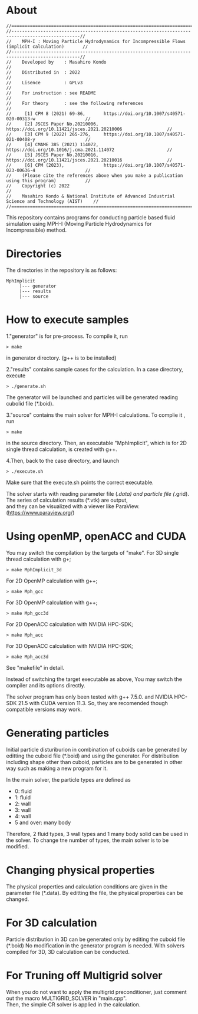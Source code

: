 # About

```
//================================================================================================//
//------------------------------------------------------------------------------------------------//
//    MPH-I : Moving Particle Hydrodynamics for Incompressible Flows (implicit calculation)       //
//------------------------------------------------------------------------------------------------//
//    Developed by    : Masahiro Kondo                                                            //
//    Distributed in  : 2022                                                                      //
//    Lisence         : GPLv3                                                                     //
//    For instruction : see README                                                                //
//    For theory      : see the following references                                              //
//     [1] CPM 8 (2021) 69-86,       https://doi.org/10.1007/s40571-020-00313-w                   //
//     [2] JSCES Paper No.20210006,  https://doi.org/10.11421/jsces.2021.20210006                 //
//     [3] CPM 9 (2022) 265-276,     https://doi.org/10.1007/s40571-021-00408-y                   //
//     [4] CMAME 385 (2021) 114072,  https://doi.org/10.1016/j.cma.2021.114072                    //
//     [5] JSCES Paper No.20210016,  https://doi.org/10.11421/jsces.2021.20210016                 //
//     [6] CPM (2023),               https://doi.org/10.1007/s40571-023-00636-4                   //
//    (Please cite the references above when you make a publication using this program)           //
//    Copyright (c) 2022                                                                          //
//    Masahiro Kondo & National Institute of Advanced Industrial Science and Technology (AIST)    //
//================================================================================================//
```

This repository contains programs for conducting particle based fluid simulation
using MPH-I (Moving Particle Hydrodynamics for Incompressible) method. 


# Directories
The directories in the repository is as follows:  

```
MphImplicit 
     |--- generator
     |--- results
     |--- source

```        

# How to execute samples

1."generator" is for pre-process. To compile it, run
```
> make 
```
in generator directory. (g++ is to be installed)

2."results" contains sample cases for the calculation. 
In a case directory, execute

```
> ./generate.sh
```

The generator will be launched and particles will be generated
reading cubolid file (*.boid).

3."source" contains the main solver for MPH-I calculations. 
To complie it , run

```
> make 
```
in the source directory. Then, an executable "MphImplicit", 
which is for 2D single thread calculation, is created with g++. 

4.Then, back to the case directory, and launch

```
> ./execute.sh
```
Make sure that the execute.sh points the correct executable. 

The solver starts with reading parameter file (*.data) 
and particle file (*.grid). 
The series of calculation results (*.vtk) are output,  
and they can be visualized with a viewer like ParaView. 
(https://www.paraview.org/)


# Using openMP, openACC and CUDA
You may switch the compilation by the targets of "make".
For 3D single thread calculation with g+;
```
> make MphImplicit_3d
``` 
For 2D OpenMP calculation with g++;
```
> make Mph_gcc
``` 
For 3D OpenMP calculation with g++; 
```
> make Mph_gcc3d
``` 
For 2D OpenACC calculation with NVIDIA HPC-SDK;
```
> make Mph_acc
``` 
For 3D OpenACC calculation with NVIDIA HPC-SDK;
```
> make Mph_acc3d
``` 
See "makefile" in detail. 

Instead of switching the target executable as above, 
You may switch the compiler and its options directly. 
 
The solver program has only been tested with 
   g++ 7.5.0.   and   NVIDIA HPC-SDK 21.5 with CUDA version 11.3.
So, they are recomended though compatible versions may work. 


# Generating particles 
Initial particle disturiburion in combination of cuboids 
can be generated by editting the cuboid file (*.boid) and using the generator. 
For distribution including shape other than cuboid, particles 
are to be generated in other way such as making a new program for it.   
  
In the main solver, the particle types are defined as
- 0: fluid 
- 1: fluid
- 2: wall
- 3: wall
- 4: wall
- 5 and over: many body

Therefore, 2 fluid types, 3 wall types and 1 many body solid can be used in the solver. 
To change tne number of types, the main solver is to be modified. 

# Changing physical properties 
The physical properties and calculation conditions are given in 
the parameter file (*.data). By editting the file, the physical 
properties can be changed. 


# For 3D calculation 
Particle distribution in 3D can be generated only by editing the 
cuboid file (*.boid) No modification in the generator program is needed. 
With solvers compiled for 3D, 3D calculation can be conducted. 
  

# For Truning off Multigrid solver
When you do not want to apply the multigrid preconditioner, 
just comment out the macro MULTIGRID_SOLVER in "main.cpp".  
Then, the simple CR solver is applied in the calculation.  


